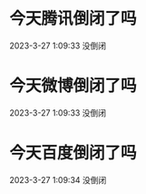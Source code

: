 # 今天腾讯倒闭了吗

2023-3-27 1:09:33 没倒闭

# 今天微博倒闭了吗

2023-3-27 1:09:33 没倒闭

# 今天百度倒闭了吗

2023-3-27 1:09:34 没倒闭

